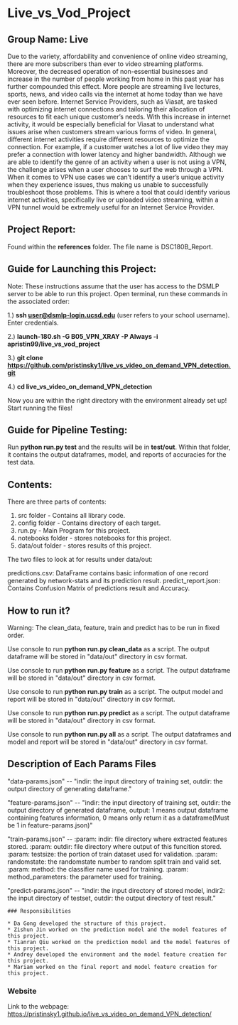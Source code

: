 # Live_vs_Vod_Project
## Group Name: Live

Due to the variety, affordability and convenience of online video streaming, there are more subscribers than ever to video streaming platforms. Moreover, the decreased operation of non-essential businesses and increase in the number of people working from home in this past year has further compounded this effect. More people are streaming live lectures, sports, news, and video calls via the internet at home today than we have ever seen before. Internet Service Providers, such as Viasat, are tasked with optimizing  internet connections and tailoring their allocation of resources to fit each unique customer’s needs. With this increase in internet activity, it would be especially beneficial for Viasat to understand what issues arise when customers stream various forms of video. In general, different internet activities require different resources to optimize the connection. For example, if a customer watches a lot of live video they may prefer a connection with lower latency and higher bandwidth. Although we are able to identify the genre of an activity when a user is not using a VPN, the challenge arises when a user chooses to surf the web through a VPN. When it comes to VPN use cases we can’t identify a user’s unique activity when they experience issues, thus making us unable to successfully troubleshoot  those problems. This is where a tool that could identify various internet activities, specifically live or uploaded video streaming, within a VPN tunnel would be extremely useful for an Internet Service Provider. 

## Project Report: 
Found within the **references** folder. The file name is DSC180B_Report.

## Guide for Launching this Project:
Note: These instructions assume that the user has access to the DSMLP server to be able to run this project. Open terminal, run these commands in the associated order:

1.) **ssh user@dsmlp-login.ucsd.edu** (user refers to your school username). Enter credentials.

2.) **launch-180.sh -G B05_VPN_XRAY -P Always -i apristin99/live_vs_vod_project**

3.) **git clone https://github.com/pristinsky1/live_vs_video_on_demand_VPN_detection.git**

4.) **cd live_vs_video_on_demand_VPN_detection**

Now you are within the right directory with the environment already set up! Start running the files!

## Guide for Pipeline Testing:
Run **python run.py test** and the results will be in **test/out**. Within that folder, it contains the output dataframes, model, and reports of accuracies for the test data.


## Contents:
There are three parts of contents:
1. src folder - Contains all library code.
2. config folder - Contains directory of each target.
3. run.py - Main Program for this project.
4. notebooks folder - stores notebooks for this project.
5. data/out folder - stores results of this project.

The two files to look at for results under data/out:

predictions.csv: DataFrame contains basic information of one record generated by network-stats and its prediction result.
predict_report.json: Contains Confusion Matrix of predictions result and Accuracy.



## How to run it?
Warning: The clean_data, feature, train and predict has to be run in fixed order.

Use console to run **python run.py clean_data** as a script. The output dataframe will be stored in "data/out" directory in csv format.

Use console to run **python run.py feature** as a script. The output dataframe will be stored in "data/out" directory in csv format.

Use console to run **python run.py train** as a script. The output model and report will be stored in "data/out" directory in csv format.

Use console to run **python run.py predict** as a script. The output dataframe will be stored in "data/out" directory in csv format.

Use console to run **python run.py all** as a script. The output dataframes and model and report will be stored in "data/out" directory in csv format.


## Description of Each Params Files
"data-params.json" -- "indir: the input directory of training set, outdir: the output directory of generating dataframe."

"feature-params.json" -- "indir: the input directory of training set, outdir: the output directory of generated dataframe, output: 1 means output dataframe containing features information, 0 means only return it as a dataframe(Must be 1 in feature-params.json)"

"train-params.json" -- 
    :param: indir: file directory where extracted features stored.
    :param: outdir: file directory where output of this funcition stored.
    :param: testsize: the portion of train dataset used for validation.
    :param: randomstate: the randomstate number to random split train and valid set.
    :param: method: the classifier name used for training.
    :param: method_parameters: the parameter used for training.

"predict-params.json" -- "indir: the input directory of stored model, indir2: the input directory of testset, outdir: the output directory of test result."



```
### Responsibilities

* Da Gong developed the structure of this project.
* Zishun Jin worked on the prediction model and the model features of this project.
* Tianran Qiu worked on the prediction model and the model features of this project.
* Andrey developed the environment and the model feature creation for this project.
* Mariam worked on the final report and model feature creation for this project. 
```




### Website

Link to the webpage: https://pristinsky1.github.io/live_vs_video_on_demand_VPN_detection/
